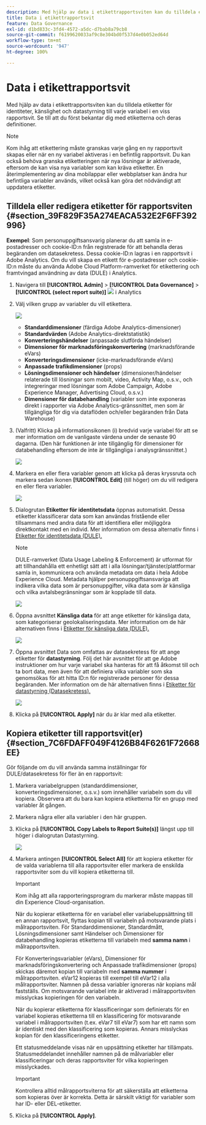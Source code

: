 ```yaml
---
description: Med hjälp av data i etikettrapportsviten kan du tilldela etiketter för identiteter, känslighet och datastyrning till varje variabel i en viss rapportsvit. Se till att du först bekantar dig med etiketterna och deras definitioner.
title: Data i etikettrapportsvit
feature: Data Governance
exl-id: d1bd833c-3fd4-4572-a5dc-d7bab8a79cb8
source-git-commit: f6199620033af9c8e304bd0f537d4e0b052ed64d
workflow-type: tm+mt
source-wordcount: '947'
ht-degree: 100%

---
```


# Data i etikettrapportsvit

Med hjälp av data i etikettrapportsviten kan du tilldela etiketter för identiteter, känslighet och datastyrning till varje variabel i en viss rapportsvit. Se till att du först bekantar dig med etiketterna och deras definitioner.

>[!NOTE]
>
>Kom ihåg att etikettering måste granskas varje gång en ny rapportsvit skapas eller när en ny variabel aktiveras i en befintlig rapportsvit. Du kan också behöva granska etiketteringen när nya lösningar är aktiverade, eftersom de kan visa nya variabler som kan kräva etiketter. En återimplementering av dina mobilappar eller webbplatser kan ändra hur befintliga variabler används, vilket också kan göra det nödvändigt att uppdatera etiketter.

## Tilldela eller redigera etiketter för rapportsviten {#section_39F829F35A274EACA532E2F6FF392996}

**Exempel**: Som personuppgiftsansvarig planerar du att samla in e-postadresser och cookie-ID:n från registrerade för att behandla deras begäranden om datasekretess. Dessa cookie-ID:n lagras i en rapportsvit i Adobe Analytics. Om du vill skapa en etikett för e-postadresser och cookie-ID:n måste du använda Adobe Cloud Platform-ramverket för etikettering och framtvingad användning av data (DULE) i Analytics.

1. Navigera till **[!UICONTROL Admin]** > **[!UICONTROL Data Governance]** > **[!UICONTROL (select report suite)]** ![](assets/privacy_rs_settings.png) i Analytics

1. Välj vilken grupp av variabler du vill etikettera.

   ![](assets/variables.png)

   * **Standarddimensioner** (färdiga Adobe Analytics-dimensioner)
   * **Standardvärden** (Adobe Analytics-direktstatistik)
   * **Konverteringshändelser** (anpassade slutförda händelser)
   * **Dimensioner för marknadsföringskonvertering** (marknadsförande eVars)
   * **Konverteringsdimensioner** (icke-marknadsförande eVars)
   * **Anpassade trafikdimensioner** (props)
   * **Lösningsdimensioner och händelser** (dimensioner/händelser relaterade till lösningar som mobilt, video, Activity Map, o.s.v., och integreringar med lösningar som Adobe Campaign, Adobe Experience Manager, Advertising Cloud, o.s.v.)
   * **Dimensioner för databehandling** (variabler som inte exponeras direkt i rapporter via Adobe Analytics-gränssnittet, men som är tillgängliga för dig via dataflöden och/eller begäranden från Data Warehouse)

1. (Valfritt) Klicka på informationsikonen (i) bredvid varje variabel för att se mer information om de vanligaste värdena under de senaste 90 dagarna. (Den här funktionen är inte tillgänglig för dimensioner för databehandling eftersom de inte är tillgängliga i analysgränssnittet.)

   ![](assets/info.png)

1. Markera en eller flera variabler genom att klicka på deras kryssruta och markera sedan ikonen **[!UICONTROL Edit]** (till höger) om du vill redigera en eller flera variabler.

   ![](assets/edit.png)

1. Dialogrutan **Etiketter för identitetsdata** öppnas automatiskt. Dessa etiketter klassificerar data som kan användas fristående eller tillsammans med andra data för att identifiera eller möjliggöra direktkontakt med en individ. Mer information om dessa alternativ finns i [Etiketter för identitetsdata (DULE).](/help/admin/c-data-governance/gdpr-labels.md#identity-data-labels)

   >[!NOTE]
   >
   >DULE-ramverket (Data Usage Labeling &amp; Enforcement) är utformat för att tillhandahålla ett enhetligt sätt att i alla lösningar/tjänster/plattformar samla in, kommunicera och använda metadata om data i hela Adobe Experience Cloud. Metadata hjälper personuppgiftsansvariga att indikera vilka data som är personuppgifter, vilka data som är känsliga och vilka avtalsbegränsningar som är kopplade till data.

   ![](assets/identity_labels.png)

1. Öppna avsnittet **Känsliga data** för att ange etiketter för känsliga data, som kategoriserar geolokaliseringsdata. Mer information om de här alternativen finns i [Etiketter för känsliga data (DULE).](/help/admin/c-data-governance/gdpr-labels.md#sensitive-data-labels)

   ![](assets/sensitive_data.png)

1. Öppna avsnittet Data som omfattas av datasekretess för att ange etiketter för **datastyrning**. Följ det här avsnittet för att ge Adobe instruktioner om hur varje variabel ska hanteras för att få åtkomst till och ta bort data, men även för att definiera vilka variabler som ska genomsökas för att hitta ID:n för registrerade personer för dessa begäranden. Mer information om de här alternativen finns i [Etiketter för datastyrning (Datasekretess).](/help/admin/c-data-governance/gdpr-labels.md#data-governance-labels)

   ![](assets/privacy_labels.png)

1. Klicka på **[!UICONTROL Apply]** när du är klar med alla etiketter.

## Kopiera etiketter till rapportsvit(er) {#section_7C6FDAFF049F4126B84F6261F72668EE}

Gör följande om du vill använda samma inställningar för DULE/datasekretess för fler än en rapportsvit:

1. Markera variabelgruppen (standarddimensioner, konverteringsdimensioner, o.s.v.) som innehåller variabeln som du vill kopiera. Observera att du bara kan kopiera etiketterna för en grupp med variabler åt gången.
1. Markera några eller alla variabler i den här gruppen.
1. Klicka på **[!UICONTROL Copy Labels to Report Suite(s)]** längst upp till höger i dialogrutan Datastyrning.

   ![](assets/apply_as_template.png)

1. Markera antingen **[!UICONTROL Select All]** för att kopiera etiketter för de valda variablerna till alla rapportsviter eller markera de enskilda rapportsviter som du vill kopiera etiketterna till.

   >[!IMPORTANT]
   >
   >Kom ihåg att alla rapporteringsprogram du markerar måste mappas till din Experience Cloud-organisation.

   När du kopierar etiketterna för en variabel eller variabeluppsättning till en annan rapportsvit, flyttas kopian till variabeln på motsvarande plats i målrapportsviten. För Standarddimensioner, Standardmått, Lösningsdimensioner samt Händelser och Dimensioner för databehandling kopieras etiketterna till variabeln med **samma namn** i målrapportsviten.

   För Konverteringsvariabler (eVars), Dimensioner för marknadsföringskonvertering och Anpassade trafikdimensioner (props) skickas däremot kopian till variabeln med **samma nummer** i målrapportsviten. eVar12 kopieras till exempel till eVar12 i alla målrapportsviter. Namnen på dessa variabler ignoreras när kopians mål fastställs. Om motsvarande variabel inte är aktiverad i målrapportsviten misslyckas kopieringen för den variabeln.

   När du kopierar etiketterna för klassificeringar som definierats för en variabel kopieras etiketterna till en klassificering för motsvarande variabel i målrapportsviten (t.ex. eVar7 till eVar7) som har ett namn som är identiskt med den klassificering som kopieras. Annars misslyckas kopian för den klassificeringens etiketter.

   Ett statusmeddelande visas när en uppsättning etiketter har tillämpats. Statusmeddelandet innehåller namnen på de målvariabler eller klassificeringar och deras rapportsviter för vilka kopieringen misslyckades.

   >[!IMPORTANT]
   >
   >Kontrollera alltid målrapportsviterna för att säkerställa att etiketterna som kopieras över är korrekta. Detta är särskilt viktigt för variabler som har ID- eller DEL-etiketter.

1. Klicka på **[!UICONTROL Apply]**.
